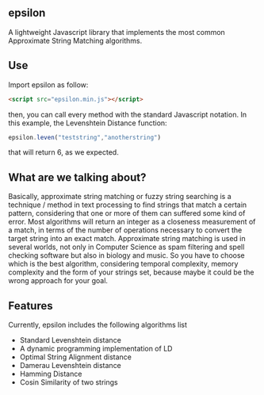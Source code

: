epsilon
---

A lightweight Javascript library that implements the most common Approximate String Matching algorithms.

Use
---
Import epsilon as follow:

```html
<script src="epsilon.min.js"></script>
```
then, you can call every method with the standard Javascript notation. In this example, the Levenshtein Distance function:

```js
epsilon.leven("teststring","anotherstring")
```
that will return 6, as we expected.

What are we talking about?
---
Basically, approximate string matching or fuzzy string searching is a technique / method in text processing to find strings that match a certain pattern, considering that one or more of them can suffered some kind of error. Most algorithms will return an integer as a closeness measurement of a match, in terms of the number of operations necessary to convert the target string into an exact match. Approximate string matching is used in several worlds, not only in Computer Science as spam filtering and spell checking software but also in biology and music. So you have to choose which is the best algorithm, considering temporal complexity, memory complexity and the form of your strings set, because maybe it could be the wrong approach for your goal.

Features
---
Currently, epsilon includes the following algorithms list
* Standard Levenshtein distance
* A dynamic programming implementation of LD
* Optimal String Alignment distance
* Damerau Levenshtein distance
* Hamming Distance
* Cosin Similarity of two strings

